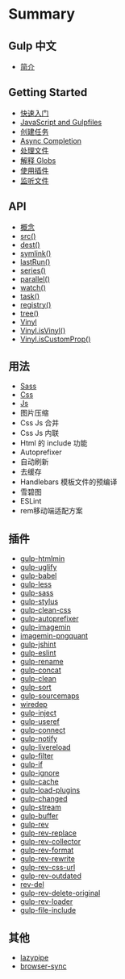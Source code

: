 # Summary

## Gulp 中文

* [简介](README.md)

## Getting Started

* [快速入门](/getting-started/1-quick-start.md)
* [JavaScript and Gulpfiles](/getting-started/2-javascript-and-gulpfiles.md)
* [创建任务](/getting-started/3-creating-tasks.md)
* [Async Completion](/getting-started/4-async-completion.md)
* [处理文件](/getting-started/5-working-with-files.md)
* [解释 Globs](/getting-started/6-explaining-globs.md)
* [使用插件](/getting-started/7-using-plugins.md)
* [监听文件](/getting-started/8-watching-files.md)

## API

* [概念](/api/concepts.md)
* [src\(\)](/api/src.md)
* [dest\(\)](/api/dest.md)
* [symlink\(\)](/api/symlink.md)
* [lastRun\(\)](/api/last-run.md)
* [series\(\)](/api/series.md)
* [parallel\(\)](/api/parallel.md)
* [watch\(\)](/api/watch.md)
* [task\(\)](/api/task.md)
* [registry\(\)](/api/registry.md)
* [tree\(\)](/api/tree.md)
* [Vinyl](/api/vinyl.md)
* [Vinyl.isVinyl\(\)](/api/vinyl-isvinyl.md)
* [Vinyl.isCustomProp\(\)](/api/vinyl-iscustomprop.md)

## 用法

* [Sass](yong-fa/sass-bian-yi.md)
* [Css](yong-fa/css.md)
* [Js](yong-fa/js.md)
* 图片压缩
* Css Js 合并
* Css Js 内联
* Html 的 include 功能
* Autoprefixer
* 自动刷新
* 去缓存
* Handlebars 模板文件的预编译
* 雪碧图
* ESLint
* rem移动端适配方案

## 插件

* [gulp-htmlmin](cha-jian/gulp-htmlmin.md)
* [gulp-uglify](cha-jian/gulp-uglify.md)
* [gulp-babel](cha-jian/gulp-babel.md)
* [gulp-less](cha-jian/gulp-less.md)
* [gulp-sass](cha-jian/gulp-sass.md)
* [gulp-stylus](cha-jian/gulp-stylus.md)
* [gulp-clean-css](cha-jian/gulp-clean-css.md)
* [gulp-autoprefixer](cha-jian/gulp-autoprefixer.md)
* [gulp-imagemin](cha-jian/gulp-imagemin.md)
* [imagemin-pngquant](cha-jian/imagemin-pngquant.md)
* [gulp-jshint](cha-jian/gulp-jshint.md)
* [gulp-eslint](cha-jian/gulp-eslint.md)
* [gulp-rename](cha-jian/gulp-rename.md)
* [gulp-concat](cha-jian/gulp-concat.md)
* [gulp-clean](cha-jian/gulp-clean.md)
* [gulp-sort](cha-jian/gulp-sort.md)
* [gulp-sourcemaps](cha-jian/gulp-sourcemaps.md)
* [wiredep](cha-jian/wiredep.md)
* [gulp-inject](cha-jian/gulp-inject.md)
* [gulp-useref](cha-jian/gulp-useref.md)
* [gulp-connect](cha-jian/gulp-connect.md)
* [gulp-notify](cha-jian/gulp-notify.md)
* [gulp-livereload](cha-jian/gulp-livereload.md)
* [gulp-filter](cha-jian/gulp-filter.md)
* [gulp-if](cha-jian/gulp-if.md)
* [gulp-ignore](cha-jian/gulp-ignore.md)
* [gulp-cache](cha-jian/gulp-cache.md)
* [gulp-load-plugins](cha-jian/gulp-load-plugins.md)
* [gulp-changed ](cha-jian/gulp-unchanged.md)
* [gulp-stream](cha-jian/gulp-stream.md)
* [gulp-buffer](cha-jian/gulp-buffer.md)
* [gulp-rev](cha-jian/gulp-rev.md)
* [gulp-rev-replace](cha-jian/gulp-rev-replace.md)
* [gulp-rev-collector](cha-jian/gulp-rev-collector.md)
* [gulp-rev-format](cha-jian/gulp-rev-format.md)
* [gulp-rev-rewrite](cha-jian/gulp-rev-rewrite.md)
* [gulp-rev-css-url](cha-jian/gulp-rev-css-url.md)
* [gulp-rev-outdated](cha-jian/gulp-rev-outdated.md)
* [rev-del](cha-jian/rev-del.md)
* [gulp-rev-delete-original](cha-jian/gulp-rev-delete-original.md)
* [gulp-rev-loader](cha-jian/gulp-rev-loader.md)
* [gulp-file-include](cha-jian/gulp-file-include.md)

## 其他

* [lazypipe](cha-jian/lazypipe.md)
* [browser-sync](cha-jian/browser-sync.md)

